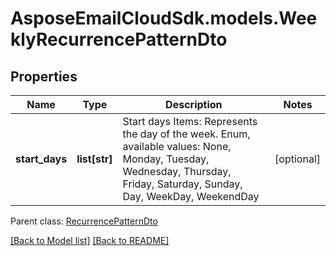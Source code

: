 # AsposeEmailCloudSdk.models.WeeklyRecurrencePatternDto
## Properties
Name | Type | Description | Notes
------------ | ------------- | ------------- | -------------
**start_days** | **list[str]** | Start days              Items: Represents the day of the week. Enum, available values: None, Monday, Tuesday, Wednesday, Thursday, Friday, Saturday, Sunday, Day, WeekDay, WeekendDay | [optional] 

 Parent class: [RecurrencePatternDto](RecurrencePatternDto.md)

[[Back to Model list]](Models.md) [[Back to README]](README.md)


